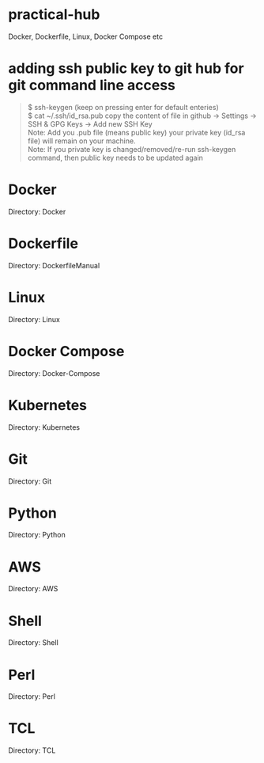 # practical-hub
Docker, Dockerfile, Linux, Docker Compose etc

# adding ssh public key to git hub for git command line access
> $ ssh-keygen (keep on pressing enter for default enteries)  
> $ cat ~/.ssh/id_rsa.pub
copy the content of file in github -> Settings -> SSH & GPG Keys -> Add new SSH Key  
Note: Add you .pub file (means public key) your private key (id_rsa file) will remain on your machine.  
Note: If you private key is changed/removed/re-run ssh-keygen command, then public key needs to be updated again  

# Docker
Directory: Docker

# Dockerfile
Directory: DockerfileManual

# Linux
Directory: Linux

# Docker Compose
Directory: Docker-Compose

# Kubernetes
Directory: Kubernetes

# Git
Directory: Git

# Python
Directory: Python

# AWS
Directory: AWS

# Shell
Directory: Shell

# Perl
Directory: Perl

# TCL
Directory: TCL
